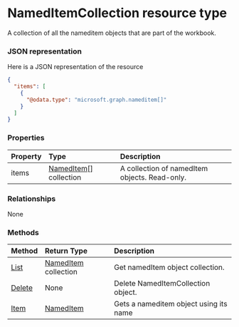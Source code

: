 # NamedItemCollection resource type

A collection of all the nameditem objects that are part of the workbook.

### JSON representation

Here is a JSON representation of the resource

<!-- {
  "blockType": "resource",
  "optionalProperties": [

  ],
  "@odata.type": "microsoft.graph.nameditemcollection"
}-->

```json
{
  "items": [
    {
      "@odata.type": "microsoft.graph.nameditem[]"
    }
  ]
}

```
### Properties
| Property	   | Type	|Description|
|:---------------|:--------|:----------|
|items|[NamedItem[]](nameditem[].md) collection|A collection of namedItem objects. Read-only.|

### Relationships
None


### Methods

| Method		   | Return Type	|Description|
|:---------------|:--------|:----------|
|[List](../api/nameditem_list.md) | [NamedItem](nameditem.md) collection |Get namedItem object collection. |
|[Delete](../api/nameditemcollection_delete.md) | None |Delete NamedItemCollection object. |
|[Item](../api/nameditemcollection_item.md)|[NamedItem](nameditem.md)|Gets a nameditem object using its name|

<!-- uuid: 8fcb5dbc-d5aa-4681-8e31-b001d5168d79
2015-10-25 14:57:30 UTC -->
<!-- {
  "type": "#page.annotation",
  "description": "NamedItemCollection resource",
  "keywords": "",
  "section": "documentation",
  "tocPath": ""
}-->